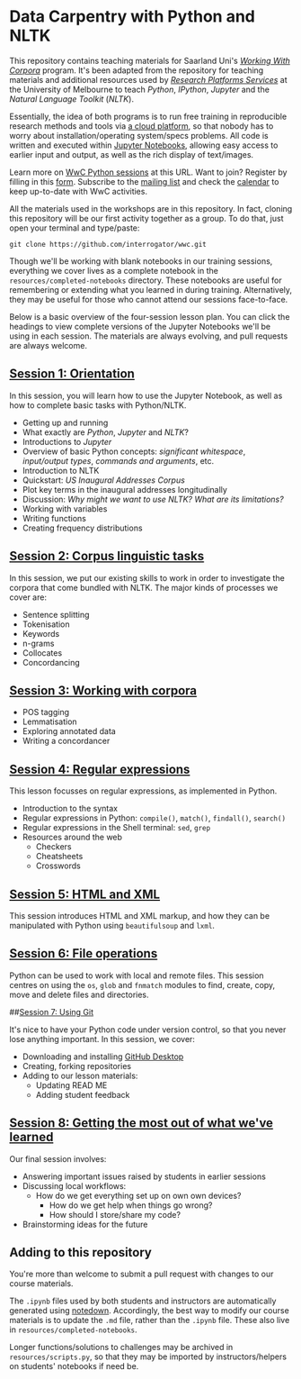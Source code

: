 # Data Carpentry with Python and NLTK

This repository contains teaching materials for Saarland Uni's [*Working With Corpora*](http://fedora.clarin-d.uni-saarland.de/unserwiki/doku.php?id=training:working_with_corpora/) program. It's been adapted from the repository for teaching materials and additional resources used by [*Research Platforms Services*](http://melbourne.resbaz.edu.au/) at the University of Melbourne to teach *Python*, *IPython*, *Jupyter* and the *Natural Language Toolkit* (*NLTK*).

Essentially, the idea of both programs is to run free training in reproducible research methods and tools via [a cloud platform](https://dit4c.github.io/), so that nobody has to worry about installation/operating system/specs problems. All code is written and executed within [Jupyter Notebooks](http://jupyter.org/), allowing easy access to earlier input and output, as well as the rich display of text/images.

Learn more on [WwC Python sessions](http://fedora.clarin-d.uni-saarland.de/unserwiki/doku.php?id=training:python) at this URL. Want to join? Register by filling in this [form](https://docs.google.com/forms/d/1VThhhXYbrcKKe8p33tijzAIpbKHBqOcVsUyEcXDAu4Y/viewform). Subscribe to the [mailing list](https://groups.google.com/forum/#!forum/workingwithcorpora) and check the [calendar](https://calendar.google.com/calendar/embed?src=toccngu71401plkr8q4ccql75s@group.calendar.google.com&ctz=Europe/Berlin) to keep up-to-date with WwC activities.

All the materials used in the workshops are in this repository. In fact, cloning this repository will be our first activity together as a group. To do that, just open your terminal and type/paste:

```shell
git clone https://github.com/interrogator/wwc.git
```

Though we'll be working with blank notebooks in our training sessions, everything we cover lives as a complete notebook in the `resources/completed-notebooks` directory. These notebooks are useful for remembering or extending what you learned in during training. Alternatively, they may be useful for those who cannot attend our sessions face-to-face.

Below is a basic overview of the four-session lesson plan. You can click the headings to view complete versions of the Jupyter Notebooks we'll be using in each session. The materials are always evolving, and pull requests are always welcome.

## [Session 1: Orientation](https://github.com/interrogator/wwc/blob/master/resources/completed-notebooks/nltk-session-1-complete.ipynb)

In this session, you will learn how to use the Jupyter Notebook, as well as how to complete basic tasks with Python/NLTK. 

* Getting up and running
* What exactly are *Python*, *Jupyter* and *NLTK*?
* Introductions to *Jupyter*
* Overview of basic Python concepts: *significant whitespace*, *input/output types*, *commands and arguments*, etc.
* Introduction to NLTK
* Quickstart: *US Inaugural Addresses Corpus*
* Plot key terms in the inaugural addresses longitudinally
* Discussion: *Why might we want to use NLTK? What are its limitations?*
* Working with variables
* Writing functions
* Creating frequency distributions

## [Session 2: Corpus linguistic tasks](https://github.com/interrogator/wwc/blob/master/resources/completed-notebooks/nltk-session-2-complete.ipynb)

In this session, we put our existing skills to work in order to investigate the corpora that come bundled with NLTK. The major kinds of processes we cover are:

* Sentence splitting
* Tokenisation
* Keywords
* n-grams
* Collocates
* Concordancing

## [Session 3: Working with corpora](https://github.com/interrogator/wwc/blob/master/resources/completed-notebooks/nltk-session-3-complete.ipynb)

* POS tagging
* Lemmatisation
* Exploring annotated data
* Writing a concordancer

## [Session 4: Regular expressions](https://github.com/interrogator/wwc/blob/master/resources/completed-notebooks/nltk-session-4-complete.ipynb)

This lesson focusses on regular expressions, as implemented in Python.

* Introduction to the syntax
* Regular expressions in Python: `compile()`, `match()`, `findall()`, `search()`
* Regular expressions in the Shell terminal: `sed`, `grep`
* Resources around the web
  * Checkers
  * Cheatsheets
  * Crosswords

## [Session 5: HTML and XML](https://github.com/interrogator/wwc/blob/master/resources/completed-notebooks/xml-session-complete.ipynb)

This session introduces HTML and XML markup, and how they can be manipulated with Python using `beautifulsoup` and `lxml`.

## [Session 6: File operations](https://github.com/interrogator/wwc/blob/master/resources/completed-notebooks/files-directories-operations.ipynb)

Python can be used to work with local and remote files. This session centres on using the `os`, `glob` and `fnmatch` modules to find, create, copy, move and delete files and directories.

##[Session 7:  Using Git](https://github.com/interrogator/wwc/blob/master/resources/using-git.md)

It's nice to have your Python code under version control, so that you never lose anything important. In this session, we cover:

* Downloading and installing [GitHub Desktop](https://desktop.github.com)
* Creating, forking repositories
* Adding to our lesson materials:
 	* Updating READ ME 
 	* Adding student feedback

## [Session 8: Getting the most out of what we've learned](https://github.com/interrogator/wwc/blob/master/resources/completed-notebooks/nltk-session-7-complete.md)

Our final session involves:

* Answering important issues raised by students in earlier sessions
* Discussing local workflows:
  * How do we get everything set up on own own devices?
 	* How do we get help when things go wrong?
 	* How should I store/share my code?
* Brainstorming ideas for the future

## Adding to this repository

You're more than welcome to submit a pull request with changes to our course materials.

The `.ipynb` files used by both students and instructors are automatically generated using [notedown](https://github.com/aaren/notedown). Accordingly, the best way to modify our course materials is to update the `.md` file, rather than the `.ipynb` file. These also live in `resources/completed-notebooks`.

Longer functions/solutions to challenges may be archived in `resources/scripts.py`, so that they may be imported by instructors/helpers on students' notebooks if need be.
